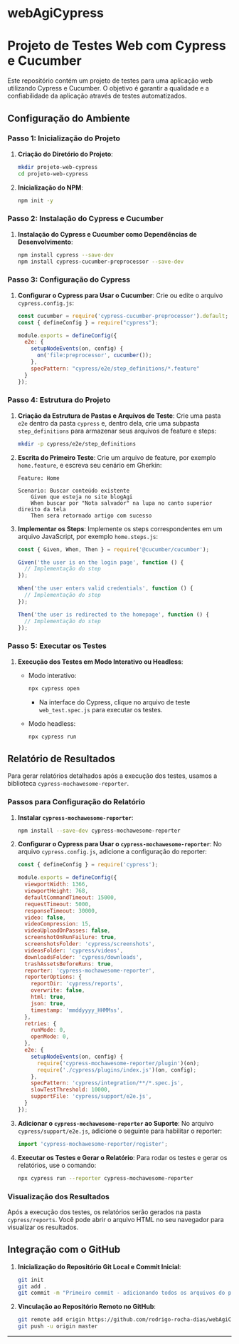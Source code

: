 # webAgiCypress
# Projeto de Testes Web com Cypress e Cucumber

Este repositório contém um projeto de testes para uma aplicação web utilizando Cypress e Cucumber. O objetivo é garantir a qualidade e a confiabilidade da aplicação através de testes automatizados.

## Configuração do Ambiente

### Passo 1: Inicialização do Projeto

1. **Criação do Diretório do Projeto**:
    ```bash
    mkdir projeto-web-cypress
    cd projeto-web-cypress
    ```

2. **Inicialização do NPM**:
    ```bash
    npm init -y
    ```

### Passo 2: Instalação do Cypress e Cucumber

1. **Instalação do Cypress e Cucumber como Dependências de Desenvolvimento**:
    ```bash
    npm install cypress --save-dev
    npm install cypress-cucumber-preprocessor --save-dev
    ```

### Passo 3: Configuração do Cypress

1. **Configurar o Cypress para Usar o Cucumber**:
    Crie ou edite o arquivo `cypress.config.js`:

    ```javascript
    const cucumber = require('cypress-cucumber-preprocessor').default;
    const { defineConfig } = require("cypress");

    module.exports = defineConfig({
      e2e: {
        setupNodeEvents(on, config) {
          on('file:preprocessor', cucumber());
        },
        specPattern: "cypress/e2e/step_definitions/*.feature"
      }
    });
    ```

### Passo 4: Estrutura do Projeto

1. **Criação da Estrutura de Pastas e Arquivos de Teste**:
    Crie uma pasta `e2e` dentro da pasta `cypress` e, dentro dela, crie uma subpasta `step_definitions` para armazenar seus arquivos de feature e steps:

    ```bash
    mkdir -p cypress/e2e/step_definitions
    ```

2. **Escrita do Primeiro Teste**:
    Crie um arquivo de feature, por exemplo `home.feature`, e escreva seu cenário em Gherkin:

    ```gherkin
    Feature: Home

    Scenario: Buscar conteúdo existente
        Given que esteja no site blogAgi
        When buscar por "Nota salvador" na lupa no canto superior direito da tela
        Then sera retornado artigo com sucesso
    ```

3. **Implementar os Steps**:
    Implemente os steps correspondentes em um arquivo JavaScript, por exemplo `home.steps.js`:

    ```javascript
    const { Given, When, Then } = require('@cucumber/cucumber');

    Given('the user is on the login page', function () {
      // Implementação do step
    });

    When('the user enters valid credentials', function () {
      // Implementação do step
    });

    Then('the user is redirected to the homepage', function () {
      // Implementação do step
    });
    ```

### Passo 5: Executar os Testes

1. **Execução dos Testes em Modo Interativo ou Headless**:
    - Modo interativo:
        ```bash
        npx cypress open
        ```
        - Na interface do Cypress, clique no arquivo de teste `web_test.spec.js` para executar os testes.

    - Modo headless:
        ```bash
        npx cypress run
        ```

## Relatório de Resultados

Para gerar relatórios detalhados após a execução dos testes, usamos a biblioteca `cypress-mochawesome-reporter`.

### Passos para Configuração do Relatório

1. **Instalar `cypress-mochawesome-reporter`**:
    ```bash
    npm install --save-dev cypress-mochawesome-reporter
    ```

2. **Configurar o Cypress para Usar o `cypress-mochawesome-reporter`**:
    No arquivo `cypress.config.js`, adicione a configuração do reporter:

    ```javascript
    const { defineConfig } = require('cypress');

    module.exports = defineConfig({
      viewportWidth: 1366,
      viewportHeight: 768,
      defaultCommandTimeout: 15000,
      requestTimeout: 5000,
      responseTimeout: 30000,
      video: false,
      videoCompression: 15,
      videoUploadOnPasses: false,
      screenshotOnRunFailure: true,
      screenshotsFolder: 'cypress/screenshots',
      videosFolder: 'cypress/videos',
      downloadsFolder: 'cypress/downloads',
      trashAssetsBeforeRuns: true,
      reporter: 'cypress-mochawesome-reporter',
      reporterOptions: {
        reportDir: 'cypress/reports',
        overwrite: false,
        html: true,
        json: true,
        timestamp: 'mmddyyyy_HHMMss',
      },
      retries: {
        runMode: 0,
        openMode: 0,
      },
      e2e: {
        setupNodeEvents(on, config) {
          require('cypress-mochawesome-reporter/plugin')(on);
          require('./cypress/plugins/index.js')(on, config);
        },
        specPattern: 'cypress/integration/**/*.spec.js',
        slowTestThreshold: 10000,
        supportFile: 'cypress/support/e2e.js',
      }
    });
    ```

3. **Adicionar o `cypress-mochawesome-reporter` ao Suporte**:
    No arquivo `cypress/support/e2e.js`, adicione o seguinte para habilitar o reporter:

    ```javascript
    import 'cypress-mochawesome-reporter/register';
    ```

4. **Executar os Testes e Gerar o Relatório**:
    Para rodar os testes e gerar os relatórios, use o comando:
    ```bash
    npx cypress run --reporter cypress-mochawesome-reporter
    ```

### Visualização dos Resultados
Após a execução dos testes, os relatórios serão gerados na pasta `cypress/reports`. Você pode abrir o arquivo HTML no seu navegador para visualizar os resultados.

## Integração com o GitHub

1. **Inicialização do Repositório Git Local e Commit Inicial**:
    ```bash
    git init
    git add .
    git commit -m "Primeiro commit - adicionando todos os arquivos do projeto"
    ```

2. **Vinculação ao Repositório Remoto no GitHub**:
    ```bash
    git remote add origin https://github.com/rodrigo-rocha-dias/webAgiCypress.git
    git push -u origin master
    ```

---

